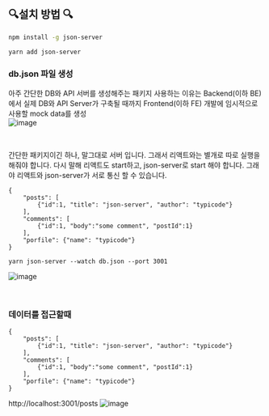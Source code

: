 ## 🔍설치 방법 🔍
```bash
npm install -g json-server
```
```bash
yarn add json-server
```

### db.json 파일 생성
아주 간단한 DB와 API 서버를 생성해주는 패키지
사용하는 이유는 Backend(이하 BE)에서 실제 DB와 API Server가 구축될 때까지 Frontend(이하 FE) 개발에 임시적으로 사용할 mock data를 생성 <br/>
![image](https://github.com/limhyerin/StudyNote/assets/70150896/c10bf4bb-956e-4d5b-b2db-242bdb019756)

<br/>

간단한 패키지이긴 하나, 말그대로 서버 입니다. 그래서 리액트와는 별개로 따로 실행을 해줘야 합니다. 다시 말해 리액트도 start하고, json-server로 start 해야 합니다. 그래야 리액트와 json-server가 서로 통신 할 수 있습니다.

```
{
    "posts": [
        {"id":1, "title": "json-server", "author": "typicode"}
    ],
    "comments": [
        {"id":1, "body":"some comment", "postId":1}
    ],
    "porfile": {"name": "typicode"}
}
```

```
yarn json-server --watch db.json --port 3001
```
![image](https://github.com/limhyerin/StudyNote/assets/70150896/aaf297e9-bbcc-447a-bd68-8da72b9f1e68)

<br/>

### 데이터를 접근할때
```
{
    "posts": [
        {"id":1, "title": "json-server", "author": "typicode"}
    ],
    "comments": [
        {"id":1, "body":"some comment", "postId":1}
    ],
    "porfile": {"name": "typicode"}
}
```

http://localhost:3001/posts
![image](https://github.com/limhyerin/StudyNote/assets/70150896/9a5240d5-1a77-4fc6-a362-305bd8f10d24)
